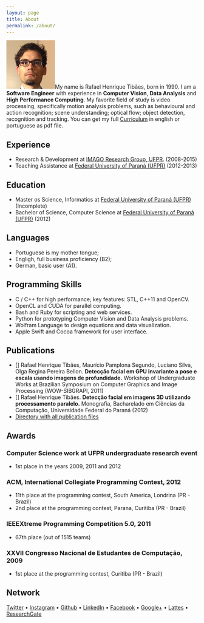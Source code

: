```yaml
---
layout: page
title: About
permalink: /about/
---
```


![](/assets/profile.png)My name is Rafael Henrique Tibães, born in 1990. I am a **Software Engineer** with experience in **Computer Vision**, **Data Analysis** and **High Performance Computing**. My favorite field of study is video processing, specifically motion analysis problems, such as behavioural and action recognition; scene understanding; optical flow; object detection, recognition and tracking. You can get my full [Curriculum](https://www.dropbox.com/sh/j772u5yseoexune/AADreTb10eu7wDGlRyfAjWPva?dl=0) in english or portuguese as pdf file.

## Experience
* Research & Development at [IMAGO Research Group, UFPR](http://www.imago.ufpr.br). (2008-2015)
* Teaching Assistance at [Federal University of Paraná (UFPR)](http://www.ufpr.br) (2012-2013)

## Education
* Master os Science, Informatics at [Federal University of Paraná (UFPR)](http://www.ufpr.br) (Incomplete)
* Bachelor of Science, Computer Science at [Federal University of Paraná (UFPR)](http://www.ufpr.br) (2012)

## Languages
* Portuguese is my mother tongue;
* Engligh, full business proficiency (B2);
* German, basic user (A1).

## Programming Skills
* C / C++ for high performance; key features: STL, C++11 and OpenCV.
* OpenCL and CUDA for parallel computing.
* Bash and Ruby for scripting and web services.
* Python for prototyping Computer Vision and Data Analysis problems.
* Wolfram Language to design equations and data visualization.
* Apple Swift and Cocoa framework for user interface.

## Publications
* [] Rafael Henrique Tibães, Maurício Pamplona Segundo, Luciano Silva, Olga Regina Pereira Bellon.  **Detecção facial em GPU invariante a pose e escala usando imagens de profundidade.** Workshop of Undergraduate Works at Brazilian Symposium on Computer Graphics and Image Processing (WOW-SIBGRAPI, 2011)
* [] Rafael Henrique Tibães. **Detecção facial em imagens 3D utilizando processamento paralelo.** Monografia, Bacharelado em Ciências da Computação, Universidade Federal do Paraná (2012)
* [Directory with all publication files](https://www.dropbox.com/sh/ba3rduobhvanhyb/AAC35RlrGfriqLE5rRY9aIgia?dl=0)

## Awards
### Computer Science work at UFPR undergraduate research event
* 1st place in the years 2009, 2011 and 2012
### ACM, International Collegiate Programming Contest, 2012
* 11th place at the programming contest, South America, Londrina (PR - Brazil)
* 2nd place at the programming contest, Parana, Curitiba (PR - Brazil)
### IEEEXtreme Programming Competition 5.0, 2011
* 67th place (out of 1515 teams)
### XXVII Congresso Nacional de Estudantes de Computação, 2009
* 1st place at the programming contest, Curitiba (PR - Brazil)

## Network
[Twitter](https://twitter.com/rafaeltibaes) •
[Instagram](https://instagram.com/fael.nl/) •
[Github](https://github.com/tibaes) •
[LinkedIn](https://www.linkedin.com/in/rafaeltibaes) •
[Facebook](https://www.facebook.com/rafaeltibaes) •
[Google+](https://plus.google.com/+RafaelTibães/) •
[Lattes](http://lattes.cnpq.br/3368602785323392) •
[ResearchGate](https://www.researchgate.net/profile/Rafael_Tibaes)
